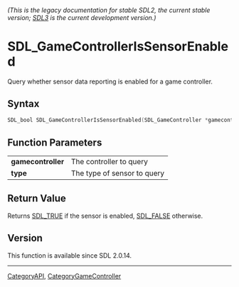 ###### (This is the legacy documentation for stable SDL2, the current stable version; [SDL3](https://wiki.libsdl.org/SDL3/) is the current development version.)
# SDL_GameControllerIsSensorEnabled

Query whether sensor data reporting is enabled for a game controller.

## Syntax

```c
SDL_bool SDL_GameControllerIsSensorEnabled(SDL_GameController *gamecontroller, SDL_SensorType type);

```

## Function Parameters

|                        |                             |
| ---------------------- | --------------------------- |
| **gamecontroller**     | The controller to query     |
| **type**               | The type of sensor to query |

## Return Value

Returns [SDL_TRUE](SDL_TRUE) if the sensor is enabled,
[SDL_FALSE](SDL_FALSE) otherwise.

## Version

This function is available since SDL 2.0.14.

----
[CategoryAPI](CategoryAPI), [CategoryGameController](CategoryGameController)



